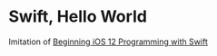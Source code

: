 # Swift, Hello World

Imitation of [Beginning iOS 12 Programming with Swift](https://www.appcoda.com/learnswift/)


